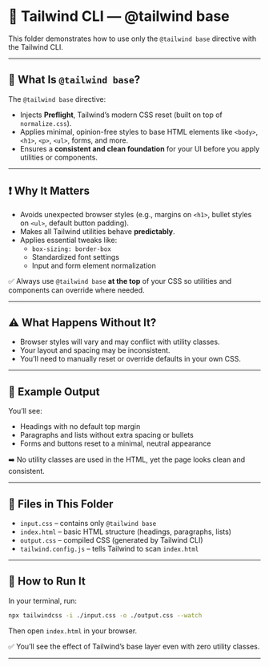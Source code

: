 # 🌱 Tailwind CLI — @tailwind base

This folder demonstrates how to use only the `@tailwind base` directive with the Tailwind CLI.

---

## 🎯 What Is `@tailwind base`?

The `@tailwind base` directive:

- Injects **Preflight**, Tailwind’s modern CSS reset (built on top of `normalize.css`).
- Applies minimal, opinion-free styles to base HTML elements like `<body>`, `<h1>`, `<p>`, `<ul>`, forms, and more.
- Ensures a **consistent and clean foundation** for your UI before you apply utilities or components.

---

## ❗ Why It Matters

- Avoids unexpected browser styles (e.g., margins on `<h1>`, bullet styles on `<ul>`, default button padding).
- Makes all Tailwind utilities behave **predictably**.
- Applies essential tweaks like:
  - `box-sizing: border-box`
  - Standardized font settings
  - Input and form element normalization

✅ Always use `@tailwind base` **at the top** of your CSS so utilities and components can override where needed.

---

## ⚠️ What Happens Without It?

- Browser styles will vary and may conflict with utility classes.
- Your layout and spacing may be inconsistent.
- You’ll need to manually reset or override defaults in your own CSS.

---

## 📄 Example Output

You’ll see:

- Headings with no default top margin
- Paragraphs and lists without extra spacing or bullets
- Forms and buttons reset to a minimal, neutral appearance

➡️ No utility classes are used in the HTML, yet the page looks clean and consistent.

---

## 📂 Files in This Folder

- `input.css` – contains only `@tailwind base`
- `index.html` – basic HTML structure (headings, paragraphs, lists)
- `output.css` – compiled CSS (generated by Tailwind CLI)
- `tailwind.config.js` – tells Tailwind to scan `index.html`

---

## 🚀 How to Run It

In your terminal, run:

```bash
npx tailwindcss -i ./input.css -o ./output.css --watch
```

Then open `index.html` in your browser.

✅ You’ll see the effect of Tailwind’s base layer even with zero utility classes.

---
